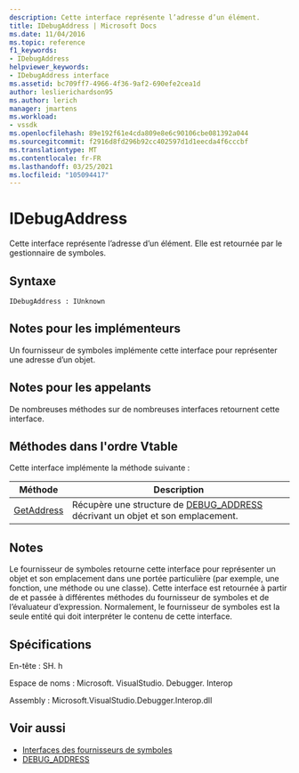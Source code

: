 ```yaml
---
description: Cette interface représente l’adresse d’un élément.
title: IDebugAddress | Microsoft Docs
ms.date: 11/04/2016
ms.topic: reference
f1_keywords:
- IDebugAddress
helpviewer_keywords:
- IDebugAddress interface
ms.assetid: bc709ff7-4966-4f36-9af2-690efe2cea1d
author: leslierichardson95
ms.author: lerich
manager: jmartens
ms.workload:
- vssdk
ms.openlocfilehash: 89e192f61e4cda809e8e6c90106cbe081392a044
ms.sourcegitcommit: f2916d8fd296b92cc402597d1d1eecda4f6cccbf
ms.translationtype: MT
ms.contentlocale: fr-FR
ms.lasthandoff: 03/25/2021
ms.locfileid: "105094417"
---
```

# <a name="idebugaddress"></a>IDebugAddress
Cette interface représente l’adresse d’un élément. Elle est retournée par le gestionnaire de symboles.

## <a name="syntax"></a>Syntaxe

```
IDebugAddress : IUnknown
```

## <a name="notes-for-implementers"></a>Notes pour les implémenteurs
 Un fournisseur de symboles implémente cette interface pour représenter une adresse d’un objet.

## <a name="notes-for-callers"></a>Notes pour les appelants
 De nombreuses méthodes sur de nombreuses interfaces retournent cette interface.

## <a name="methods-in-vtable-order"></a>Méthodes dans l'ordre Vtable
 Cette interface implémente la méthode suivante :

|Méthode|Description|
|------------|-----------------|
|[GetAddress](../../../extensibility/debugger/reference/idebugaddress-getaddress.md)|Récupère une structure de [DEBUG_ADDRESS](../../../extensibility/debugger/reference/debug-address.md) décrivant un objet et son emplacement.|

## <a name="remarks"></a>Notes
 Le fournisseur de symboles retourne cette interface pour représenter un objet et son emplacement dans une portée particulière (par exemple, une fonction, une méthode ou une classe). Cette interface est retournée à partir de et passée à différentes méthodes du fournisseur de symboles et de l’évaluateur d’expression. Normalement, le fournisseur de symboles est la seule entité qui doit interpréter le contenu de cette interface.

## <a name="requirements"></a>Spécifications
 En-tête : SH. h

 Espace de noms : Microsoft. VisualStudio. Debugger. Interop

 Assembly : Microsoft.VisualStudio.Debugger.Interop.dll

## <a name="see-also"></a>Voir aussi
- [Interfaces des fournisseurs de symboles](../../../extensibility/debugger/reference/symbol-provider-interfaces.md)
- [DEBUG_ADDRESS](../../../extensibility/debugger/reference/debug-address.md)
